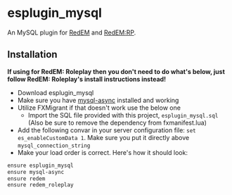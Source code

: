 # esplugin_mysql

An MySQL plugin for [RedEM](https://github.com/kanersps/redem) and [RedEM:RP](https://github.com/RedEM-RP/redem_roleplay).

## Installation

**If using for RedEM: Roleplay then you don't need to do what's below, just follow RedEM: Roleplay's install instructions instead!**

- Download esplugin_mysql
- Make sure you have [mysql-async](https://github.com/amakuu/mysql-async-temporary) installed and working
- Utilize FXMigrant if that doesn't work use the below one
  - Import the SQL file provided with this project, `esplugin_mysql.sql` (Also be sure to remove the dependency from fxmanifest.lua)
- Add the following convar in your server configuration file: `set es_enableCustomData 1`. Make sure you put it directly above `mysql_connection_string`
- Make your load order is correct. Here's how it should look:

```bash
ensure esplugin_mysql
ensure mysql-async
ensure redem
ensure redem_roleplay
```
